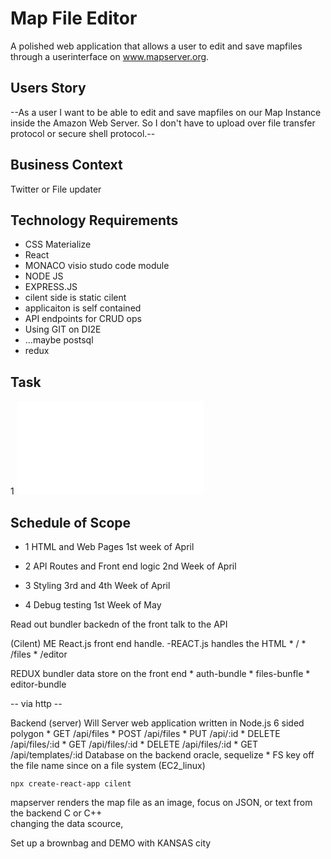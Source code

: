# Map File Editor
 A polished web application that allows a user to edit and save mapfiles through a userinterface on www.mapserver.org.

## Users Story
--As a user I want to be able to edit and save mapfiles on our 
Map Instance inside the Amazon Web Server. So I don't have to
upload over file transfer protocol or secure shell protocol.--

## Business Context
Twitter or File updater 


## Technology Requirements
* CSS Materialize
* React
* MONACO visio studo code module
* NODE JS
* EXPRESS.JS
* cilent side is static cilent 
* applicaiton is self contained
* API endpoints for CRUD ops 
* Using GIT on DI2E
* ...maybe postsql
* redux

## Task 
1 ![Flow Chart](assets/mapserver.html)

## Schedule of Scope

* 1 HTML and Web Pages                1st week of April

* 2 API Routes and Front end logic    2nd Week of April

* 3 Styling                           3rd and 4th Week of April 

* 4 Debug testing                     1st Week of May


Read out bundler backedn of the front talk to the API

(Cilent) ME
React.js front end handle. -REACT.js handles the HTML 
    * /
    * /files
    * /editor

REDUX bundler data store on the front end
    * auth-bundle 
    * files-bunfle
    * editor-bundle

-- via http --

Backend (server) Will 
Server web application written in Node.js 6 sided polygon
    * GET /api/files
    * POST /api/files
    * PUT /api/:id
    * DELETE /api/files/:id
    * GET /api/files/:id
    * DELETE /api/files/:id
    * GET /api/templates/:id
Database on the backend oracle, sequelize
    * FS key off the file name since on a file system (EC2_linux)

    npx create-react-app cilent

mapserver renders the map file as an image, focus on JSON, or text from the backend
C or C++  
changing the data scource, 

Set up a brownbag and DEMO with KANSAS city 
    
    